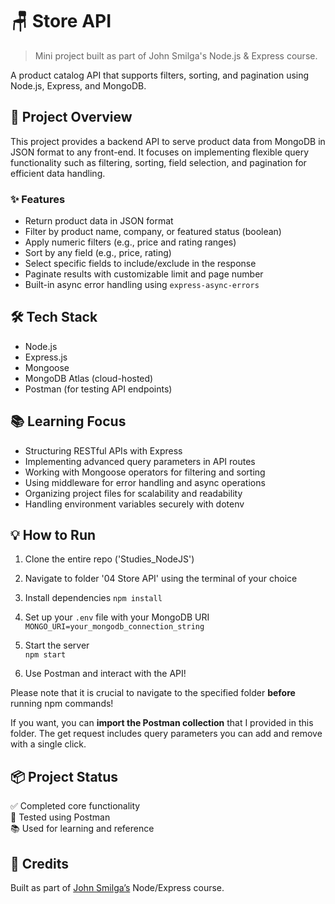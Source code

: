 # 🪑 Store API

> Mini project built as part of John Smilga's Node.js & Express course.

A product catalog API that supports filters, sorting, and pagination using Node.js, Express, and MongoDB.

## 🚀 Project Overview

This project provides a backend API to serve product data from MongoDB in JSON format to any front-end. It focuses on implementing flexible query functionality such as filtering, sorting, field selection, and pagination for efficient data handling.

### ✨ Features

- Return product data in JSON format
- Filter by product name, company, or featured status (boolean)
- Apply numeric filters (e.g., price and rating ranges)
- Sort by any field (e.g., price, rating)
- Select specific fields to include/exclude in the response
- Paginate results with customizable limit and page number
- Built-in async error handling using `express-async-errors`

## 🛠️ Tech Stack

- Node.js
- Express.js
- Mongoose
- MongoDB Atlas (cloud-hosted)
- Postman (for testing API endpoints)

## 📚 Learning Focus

- Structuring RESTful APIs with Express
- Implementing advanced query parameters in API routes
- Working with Mongoose operators for filtering and sorting
- Using middleware for error handling and async operations
- Organizing project files for scalability and readability
- Handling environment variables securely with dotenv

## 💡 How to Run

1. Clone the entire repo ('Studies_NodeJS')
2. Navigate to folder '04 Store API' using the terminal of your choice
3. Install dependencies 
    `npm install`
    
4. Set up your `.env` file with your MongoDB URI
    `MONGO_URI=your_mongodb_connection_string`
    
5. Start the server  
    `npm start`
    
6. Use Postman and interact with the API!

Please note that it is crucial to navigate to the specified folder **before** running npm commands!

If you want, you can **import the Postman collection** that I provided in this folder. The get request includes query parameters you can add and remove with a single click.

## 📦 Project Status

✅ Completed core functionality  
🧪 Tested using Postman  
📚 Used for learning and reference

## 🙌 Credits

Built as part of [John Smilga’s](https://www.johnsmilga.com/) Node/Express course.
